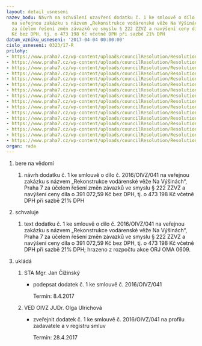 ```yaml
---
layout: detail_usneseni
nazev_bodu: Návrh na schválení uzavření dodatku č. 1 ke smlouvě o dílo č. 2016/OIVZ/041
  na veřejnou zakázku s názvem „Rekonstrukce vodárenské věže Na Výšinách“, Praha 7,
  za účelem řešení změn závazků ve smyslu § 222 ZZVZ a navýšení ceny díla o 391 072,59
  Kč bez DPH, tj. o 473 198 Kč včetně DPH při sazbě 21% DPH
datum_vzniku_usneseni: '2017-04-04 00:00:00'
cislo_usneseni: 0323/17-R
prilohy:
- https://www.praha7.cz/wp-content/uploads/councilResolution/Resolutions/29236/export/1Duvodovazpravakopie~187101.docx
- https://www.praha7.cz/wp-content/uploads/councilResolution/Resolutions/29236/export/2Dodatekc1doc~187100.docx
- https://www.praha7.cz/wp-content/uploads/councilResolution/Resolutions/29236/export/3PrehledZL_VVaDDMPraha7_170326~187099.xlsx
- https://www.praha7.cz/wp-content/uploads/councilResolution/Resolutions/29236/export/4aZmenovylistc1~187098.pdf
- https://www.praha7.cz/wp-content/uploads/councilResolution/Resolutions/29236/export/4bZmenovylistc2~187097.pdf
- https://www.praha7.cz/wp-content/uploads/councilResolution/Resolutions/29236/export/4cZmenovylistc3~187096.pdf
- https://www.praha7.cz/wp-content/uploads/councilResolution/Resolutions/29236/export/4dZmenovylistc4~187095.pdf
- https://www.praha7.cz/wp-content/uploads/councilResolution/Resolutions/29236/export/4eZmenovylistc5~187094.pdf
- https://www.praha7.cz/wp-content/uploads/councilResolution/Resolutions/29236/export/4fZmenovylistc6~187093.pdf
- https://www.praha7.cz/wp-content/uploads/councilResolution/Resolutions/29236/export/4gZmenovylistc7~187092.pdf
- https://www.praha7.cz/wp-content/uploads/councilResolution/Resolutions/29236/export/5PlnamocprozastupceBAUplusas~187091.pdf
- https://www.praha7.cz/wp-content/uploads/councilResolution/Resolutions/29236/export/6UdajezregistruplatcuDPHBAUplusas~187090.pdf
- https://www.praha7.cz/wp-content/uploads/councilResolution/Resolutions/29236/export/7UdajezregistruplatcuDPHPP53as~187089.pdf
- https://www.praha7.cz/wp-content/uploads/councilResolution/Resolutions/29236/export/8SmlouvaodiloRada~187088.doc
- https://www.praha7.cz/wp-content/uploads/councilResolution/Resolutions/29236/export/9Usnesenic0987overene~187087.pdf
- https://www.praha7.cz/wp-content/uploads/councilResolution/Resolutions/29236/export/export~296353.pdf
organ: rada
---
```

<ol id="urzList" class="urzList_view"><li id="" class="urzClass1"><span name="1">bere na vědomí</span><ol id="" class="urzOlClass"><li style="text-align: left;" id="" class="urzClass2"><span><p>návrh dodatku č. 1 ke smlouvě o dílo č. 2016/OIVZ/041 na veřejnou zakázku s názvem „Rekonstrukce vodárenské věže Na Výšinách“, Praha 7 za účelem řešení změn závazků ve smyslu § 222 ZZVZ a navýšení ceny díla o 391 072,59 Kč bez DPH, tj. o 473 198 Kč včetně DPH při sazbě 21% DPH</p></span></li></ol></li><li id="" class="urzClass1"><span name="24">schvaluje</span><ol class="urzOlClass"><li style="text-align: left;" id="" class="urzClass2"><span><p>text dodatku č. 1 ke smlouvě o dílo č. 2016/OIVZ/041 na veřejnou zakázku s názvem „Rekonstrukce vodárenské věže Na Výšinách“, Praha 7 za účelem řešení změn závazků ve smyslu § 222 ZZVZ a navýšení ceny díla o 391 072,59 Kč bez DPH, tj. o 473 198 Kč včetně DPH při sazbě 21% DPH; hrazeno z rozpočtu akce ORJ OMA 0609.</p></span></li></ol></li><li class="urzClass1" id="urzUkoly"><span name="1">ukládá</span><ol class="urzOlClass"><li class="urzClass2"><span><p>STA Mgr. Jan Čižinský</p></span><ul class="urzUlClass"><li class="urzClass3"><span><p>podepsat dodatek č. 1 ke smlouvě č. 2016/OIVZ/041</p></span><span class="urzUkolTermin">  Termín:&nbsp;8.4.2017</span></li></ul></li><li class="urzClass2"><span><p>VED OIVZ JUDr. Olga Ulrichová</p></span><ul class="urzUlClass"><li class="urzClass3"><span><p>zveřejnit dodatek č. 1 ke smlouvě č. 2016/OIVZ/041 na profilu zadavatele a v registru smluv</p></span><span class="urzUkolTermin">  Termín:&nbsp;28.4.2017</span></li></ul></li></ol></li></ol>